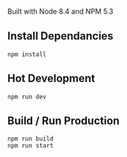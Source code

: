 Built with Node 8.4 and NPM 5.3

Install Dependancies
------------

    npm install

Hot Development
------------

    npm run dev

Build / Run Production
------------

    npm run build
    npm run start